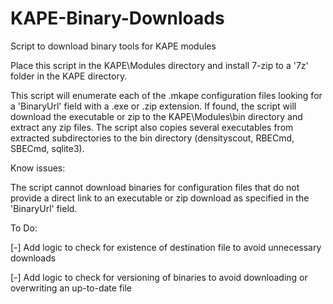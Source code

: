 # KAPE-Binary-Downloads
Script to download binary tools for KAPE modules

Place this script in the KAPE\Modules directory and install 7-zip to a '7z' folder in the KAPE directory.

This script will enumerate each of the .mkape configuration files looking for a 'BinaryUrl' field with a .exe or .zip extension.
If found, the script will download the executable or zip to the KAPE\Modules\bin directory and extract any zip files. The script
also copies several executables from extracted subdirectories to the bin directory (densityscout, RBECmd, SBECmd, sqlite3).

Know issues:

The script cannot download binaries for configuration files that do not provide a direct link to an executable or zip download
as specified in the 'BinaryUrl' field.

To Do:

[-] Add logic to check for existence of destination file to avoid unnecessary downloads

[-] Add logic to check for versioning of binaries to avoid downloading or overwriting an up-to-date file
